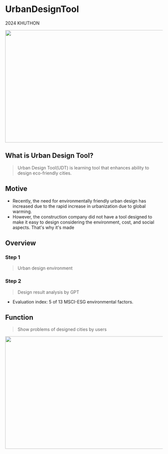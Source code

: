 # UrbanDesignTool
2024 KHUTHON

<img src="https://github.com/TeamRGD/Project-UDT/assets/64942546/46f334d4-4872-4f28-af20-82a2ead03899" width="640" height="360"/>

## What is Urban Design Tool?
> Urban Design Tool(UDT) is learning tool that enhances ability to design eco-friendly cities.

## Motive
- Recently, the need for environmentally friendly urban design has increased due to the rapid increase in urbanization due to global warming.
- However, the construction company did not have a tool designed to make it easy to design considering the environment, cost, and social aspects. That's why it's made

## Overview
### Step 1
> Urban design environment


### Step 2
> Design result analysis by GPT
- Evaluation index: 5 of 13 MSCI-ESG environmental factors.


## Function
> Show problems of designed cities by users
<img src="https://github.com/TeamRGD/Project-UDT/assets/64942546/d0cf8735-aecf-4885-b90c-7e424a67c239" width="640" height="360"/>
